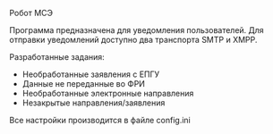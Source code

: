 Робот МСЭ

Программа предназначена для уведомления пользователей. Для отправки уведомлений доступно два транспорта SMTP и XMPP.

Разработанные задания:
- Необработанные заявления с ЕПГУ
- Данные не переданные во ФРИ
- Необработанные электронные направления
- Незакрытые направления/заявления

Все настройки производится в файле config.ini

